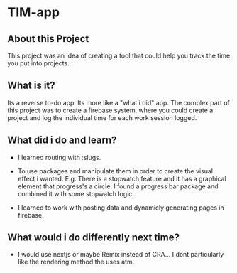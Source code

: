 # TIM-app

## About this Project

This project was an idea of creating a tool that could help you track the time you put into projects.

## What is it?

Its a reverse to-do app. Its more like a "what i did" app. The complex part of this project was to create a firebase system, where you could create a project and log the individual time for each work session logged.

## What did i do and learn?

- I learned routing with :slugs.

- To use packages and manipulate them in order to create the visual effect i wanted. E.g. There is a stopwatch feature and it has a graphical element that progress's a circle. I found a progress bar package and combined it with some stopwatch logic.

- I learned to work with posting data and dynamicly generating pages in firebase.

## What would i do differently next time?

- I would use nextjs or maybe Remix instead of CRA... I dont particularly like the rendering method the uses atm.
